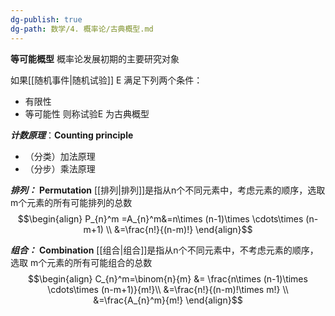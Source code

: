 ```yaml
---
dg-publish: true
dg-path: 数学/4. 概率论/古典概型.md
---
```

**等可能概型**
概率论发展初期的主要研究对象

如果[[随机事件\|随机试验]] E 满足下列两个条件：
- 有限性
- 等可能性
则称试验E 为古典概型

***计数原理***：**Counting principle**
- （分类）加法原理
- （分步）乘法原理

***排列：***  **Permutation**
[[排列\|排列]]是指从n个不同元素中，考虑元素的顺序，选取 m个元素的所有可能排列的总数
$$\begin{align}
P_{n}^m =A_{n}^m&=n\times (n-1)\times \cdots\times (n-m+1) \\
&=\frac{n!}{(n-m)!}
\end{align}$$

***组合：***  **Combination**
[[组合\|组合]]是指从n个不同元素中，不考虑元素的顺序，选取 m个元素的所有可能组合的总数
$$\begin{align}
C_{n}^m=\binom{n}{m} &= \frac{n\times (n-1)\times \cdots\times (n-m+1)}{m!}\\
&=\frac{n!}{(n-m)!\times m!} \\
&=\frac{A_{n}^m}{m!}
\end{align}$$





